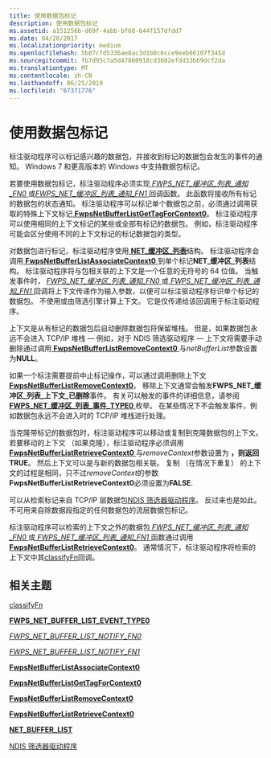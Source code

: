 ```yaml
---
title: 使用数据包标记
description: 使用数据包标记
ms.assetid: a151256b-d69f-4abb-bf68-644f157dfdd7
ms.date: 04/20/2017
ms.localizationpriority: medium
ms.openlocfilehash: 5b87cfd5336ae8ac3d1b8c6cce9eeb66107f345d
ms.sourcegitcommit: fb7d95c7a5d47860918cd3602efdd33b69dcf2da
ms.translationtype: MT
ms.contentlocale: zh-CN
ms.lasthandoff: 06/25/2019
ms.locfileid: "67371776"
---
```

# <a name="using-packet-tagging"></a>使用数据包标记


标注驱动程序可以标记感兴趣的数据包，并接收到标记的数据包会发生的事件的通知。 Windows 7 和更高版本的 Windows 中支持数据包标记。

若要使用数据包标记，标注驱动程序必须实现[ *FWPS\_NET\_缓冲区\_列表\_通知\_FN0* ](https://docs.microsoft.com/windows-hardware/drivers/ddi/content/fwpsk/nc-fwpsk-fwps_net_buffer_list_notify_fn0)或[*FWPS\_NET\_缓冲区\_列表\_通知\_FN1* ](https://docs.microsoft.com/windows-hardware/drivers/ddi/content/fwpsk/nc-fwpsk-fwps_net_buffer_list_notify_fn1)回调函数。 此函数将接收所有标记的数据包的状态通知。 标注驱动程序可以标记单个数据包之前，必须通过调用获取的特殊上下文标记[ **FwpsNetBufferListGetTagForContext0**](https://docs.microsoft.com/windows-hardware/drivers/ddi/content/fwpsk/nf-fwpsk-fwpsnetbufferlistgettagforcontext0)。 标注驱动程序可以使用相同的上下文标记的某些或全部有标记的数据包。 例如，标注驱动程序可能会区分使用不同的上下文标记的标记数据包的类型。

对数据包进行标记，标注驱动程序使用[ **NET\_缓冲区\_列表**](https://docs.microsoft.com/windows-hardware/drivers/ddi/content/ndis/ns-ndis-_net_buffer_list)结构。 标注驱动程序会调用[ **FwpsNetBufferListAssociateContext0** ](https://docs.microsoft.com/windows-hardware/drivers/ddi/content/fwpsk/nf-fwpsk-fwpsnetbufferlistassociatecontext0)到单个标记**NET\_缓冲区\_列表**结构。 标注驱动程序将与包相关联的上下文是一个任意的无符号的 64 位值。 当触发事件时， [ *FWPS\_NET\_缓冲区\_列表\_通知\_FN0* ](https://docs.microsoft.com/windows-hardware/drivers/ddi/content/fwpsk/nc-fwpsk-fwps_net_buffer_list_notify_fn0)或[ *FWPS\_NET\_缓冲区\_列表\_通知\_FN1* ](https://docs.microsoft.com/windows-hardware/drivers/ddi/content/fwpsk/nc-fwpsk-fwps_net_buffer_list_notify_fn1)回调将上下文传递作为输入参数，以便可以标注驱动程序标识单个标记的数据包。 不使用或由筛选引擎计算上下文。 它是仅传递给该回调用于标注驱动程序。

上下文是从有标记的数据包后自动删除数据包将保留堆栈。 但是，如果数据包永远不会进入 TCP/IP 堆栈 — 例如，对于 NDIS 筛选驱动程序 — 上下文将需要手动删除通过调用[ **FwpsNetBufferListRemoveContext0** ](https://docs.microsoft.com/windows-hardware/drivers/ddi/content/fwpsk/nf-fwpsk-fwpsnetbufferlistremovecontext0)与*netBufferList*参数设置为**NULL**。

如果一个标注需要提前中止标记操作，可以通过调用删除上下文[ **FwpsNetBufferListRemoveContext0**](https://docs.microsoft.com/windows-hardware/drivers/ddi/content/fwpsk/nf-fwpsk-fwpsnetbufferlistremovecontext0)。 移除上下文通常会触发**FWPS\_NET\_缓冲区\_列表\_上下文\_已删除**事件。 有关可以触发的事件的详细信息，请参阅[ **FWPS\_NET\_缓冲区\_列表\_事件\_TYPE0** ](https://docs.microsoft.com/windows-hardware/drivers/ddi/content/fwpsk/ne-fwpsk-fwps_net_buffer_list_event_type0_)枚举。 在某些情况下不会触发事件，例如数据包永远不会进入时的 TCP/IP 堆栈进行处理。

当克隆带标记的数据包时，标注驱动程序可以移动或复制到克隆数据包的上下文。 若要移动的上下文 （如果克隆），标注驱动程序必须调用[ **FwpsNetBufferListRetrieveContext0** ](https://docs.microsoft.com/windows-hardware/drivers/ddi/content/fwpsk/nf-fwpsk-fwpsnetbufferlistretrievecontext0)与*removeContext*参数设置为 **，则返回 TRUE**。 然后上下文可以是与新的数据包相关联。 复制 （在情况下重复） 的上下文的过程是相同，只不过*removeContext*的参数**FwpsNetBufferListRetrieveContext0**必须设置为**FALSE**.

可以从检索标记来自 TCP/IP 层数据包[NDIS 筛选器驱动程序](ndis-filter-drivers2.md)。 反过来也是如此。 不可用来自除数据段指定的任何数据包的流层数据包标记。

标注驱动程序可以检索的上下文之外的数据包[ *FWPS\_NET\_缓冲区\_列表\_通知\_FN0* ](https://docs.microsoft.com/windows-hardware/drivers/ddi/content/fwpsk/nc-fwpsk-fwps_net_buffer_list_notify_fn0)或[ *FWPS\_NET\_缓冲区\_列表\_通知\_FN1* ](https://docs.microsoft.com/windows-hardware/drivers/ddi/content/fwpsk/nc-fwpsk-fwps_net_buffer_list_notify_fn1)函数通过调用[ **FwpsNetBufferListRetrieveContext0**](https://docs.microsoft.com/windows-hardware/drivers/ddi/content/fwpsk/nf-fwpsk-fwpsnetbufferlistretrievecontext0)。 通常情况下，标注驱动程序将检索的上下文中其[classifyFn](https://docs.microsoft.com/windows-hardware/drivers/ddi/content/_netvista/)回调。

## <a name="related-topics"></a>相关主题


[classifyFn](https://docs.microsoft.com/windows-hardware/drivers/ddi/content/_netvista/)

[**FWPS\_NET\_BUFFER\_LIST\_EVENT\_TYPE0**](https://docs.microsoft.com/windows-hardware/drivers/ddi/content/fwpsk/ne-fwpsk-fwps_net_buffer_list_event_type0_)

[*FWPS\_NET\_BUFFER\_LIST\_NOTIFY\_FN0*](https://docs.microsoft.com/windows-hardware/drivers/ddi/content/fwpsk/nc-fwpsk-fwps_net_buffer_list_notify_fn0)

[*FWPS\_NET\_BUFFER\_LIST\_NOTIFY\_FN1*](https://docs.microsoft.com/windows-hardware/drivers/ddi/content/fwpsk/nc-fwpsk-fwps_net_buffer_list_notify_fn1)

[**FwpsNetBufferListAssociateContext0**](https://docs.microsoft.com/windows-hardware/drivers/ddi/content/fwpsk/nf-fwpsk-fwpsnetbufferlistassociatecontext0)

[**FwpsNetBufferListGetTagForContext0**](https://docs.microsoft.com/windows-hardware/drivers/ddi/content/fwpsk/nf-fwpsk-fwpsnetbufferlistgettagforcontext0)

[**FwpsNetBufferListRemoveContext0**](https://docs.microsoft.com/windows-hardware/drivers/ddi/content/fwpsk/nf-fwpsk-fwpsnetbufferlistremovecontext0)

[**FwpsNetBufferListRetrieveContext0**](https://docs.microsoft.com/windows-hardware/drivers/ddi/content/fwpsk/nf-fwpsk-fwpsnetbufferlistretrievecontext0)

[**NET\_BUFFER\_LIST**](https://docs.microsoft.com/windows-hardware/drivers/ddi/content/ndis/ns-ndis-_net_buffer_list)

[NDIS 筛选器驱动程序](ndis-filter-drivers2.md)

 

 






